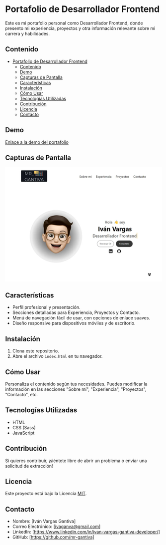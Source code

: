 # Portafolio de Desarrollador Frontend

Este es mi portafolio personal como Desarrollador Frontend, donde presento mi experiencia, proyectos y otra información relevante sobre mi carrera y habilidades.

## Contenido

- [Portafolio de Desarrollador Frontend](#portafolio-de-desarrollador-frontend)
  - [Contenido](#contenido)
  - [Demo](#demo)
  - [Capturas de Pantalla](#capturas-de-pantalla)
  - [Características](#características)
  - [Instalación](#instalación)
  - [Cómo Usar](#cómo-usar)
  - [Tecnologías Utilizadas](#tecnologías-utilizadas)
  - [Contribución](#contribución)
  - [Licencia](#licencia)
  - [Contacto](#contacto)

## Demo

[Enlace a la demo del portafolio](#https://mr-gantiva.github.io/)

## Capturas de Pantalla

![Captura de pantalla 1](./assets/img/captura-readme-landing.webp)

## Características

- Perfil profesional y presentación.
- Secciones detalladas para Experiencia, Proyectos y Contacto.
- Menú de navegación fácil de usar, con opciones de enlace suaves.
- Diseño responsive para dispositivos móviles y de escritorio.

## Instalación

1. Clona este repositorio.
2. Abre el archivo `index.html` en tu navegador.

## Cómo Usar

Personaliza el contenido según tus necesidades. Puedes modificar la información en las secciones "Sobre mí", "Experiencia", "Proyectos", "Contacto", etc.

## Tecnologías Utilizadas

- HTML
- CSS (Sass)
- JavaScript

## Contribución

Si quieres contribuir, ¡siéntete libre de abrir un problema o enviar una solicitud de extracción!

## Licencia

Este proyecto está bajo la Licencia [MIT](LICENSE).

## Contacto

- Nombre: [Iván Vargas Gantiva]
- Correo Electrónico: [ivaganva@gmail.com]
- LinkedIn: [https://www.linkedin.com/in/ivan-vargas-gantiva-developer/]
- GitHub: [https://github.com/mr-gantiva]